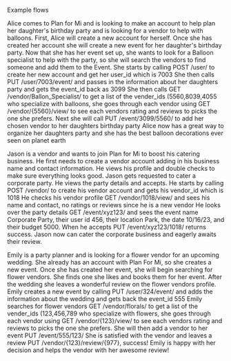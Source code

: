 Example flows

Alice comes to Plan for Mi and is looking to make an account to help plan her daughter's birthday party and is looking for a vendor to help with balloons. First, Alice will create a new account for herself. Once she has created her account she will create a new event for her daughter's birthday party. Now that she has her event set up, she wants to look for a Balloon specialist to help with the party, so she will search the vendors to find someone and add them to the Event.
She starts by calling POST /user/ to create her new account and get her user_id which is 7003
She then calls PUT /user/7003/event/ and passes in the information about her daughters party and gets the event_id back as 3099
She then calls GET /vendor/Ballon_Specialist/ to get a list of the vender_ids (5560,8039,4055 who specialize with balloons, she goes through each vendor using GET /vendor/{5560}/view/ to see each vendors rating and reviews to picks the one she prefers.
Next she will call PUT /event/3099/5560/ to add her chosen vendor to her daughters birthday party
Alice now has a great way to organize her daughters party and she has the best balloon decorations ever seen on planet earth


Jason is a vendor and wants to join Plan for Mi to boost his catering business. He first needs to create a vendor account adding in his business name and contact information. He views his profile and double checks to make sure everything looks good. Jason gets requested to cater a corporate party. He views the party details and accepts. 
He starts by calling POST /vendor/ to create his vendor account and gets his vendor_id which is 1018
He checks his vendor profile GET /vendor/1018/view/ and sees his name and contact, no ratings or reviews since he is a new vendor
He looks over the party details GET /event/xyz123/ and sees the event name Corporate Party, their user id 456, their location Park, the date 10/16/23, and their budget 5000.
When he accepts PUT /event/xyz123/1018/ returns success.
Jason now can cater the corporate business and eagerly awaits their review.


Emily is a party planner and is looking for a flower vendor for an upcoming wedding. She already has an account with Plan For Mi, so she creates a new event. Once she has created her event, she will begin searching for flower vendors. She finds one she likes and books them for her event. After the wedding she leaves a wonderful review on the flower vendors profile. 
Emily creates a new event by calling PUT /user/324/event/ and adds the information about the wedding and gets back the event_id 555
Emily searches for flower vendors GET /vendor/florals/ to get a list of the vender_ids (123,456,789 who specialize with flowers, she goes through each vendor using GET /vendor/{123}/view/ to see each vendors rating and reviews to picks the one she prefers.
She will then add a vendor to her event PUT /event/555/123/ 
She is satisfied with the vendor and leaves a review PUT /vendor/{123}/review/{977}, success!
Emily is happy with her decision and helps the vendor with her awesome review!

